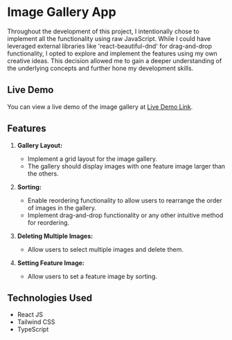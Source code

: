 # Image Gallery App

Throughout the development of this project, I intentionally chose to implement all the functionality using raw JavaScript. While I could have leveraged external libraries like 'react-beautiful-dnd' for drag-and-drop functionality, I opted to explore and implement the features using my own creative ideas. This decision allowed me to gain a deeper understanding of the underlying concepts and further hone my development skills.

## Live Demo
You can view a live demo of the image gallery at [Live Demo Link](https://6542914866e055044e190433--preeminent-vacherin-74e7d7.netlify.app/).

## Features
1. **Gallery Layout:**
   - Implement a grid layout for the image gallery.
   - The gallery should display images with one feature image larger than the others.

2. **Sorting:**
   - Enable reordering functionality to allow users to rearrange the order of images in the gallery.
   - Implement drag-and-drop functionality or any other intuitive method for reordering.

3. **Deleting Multiple Images:**
   - Allow users to select multiple images and delete them.

4. **Setting Feature Image:**
   - Allow users to set a feature image by sorting.

## Technologies Used
- React JS
- Tailwind CSS
- TypeScript    
